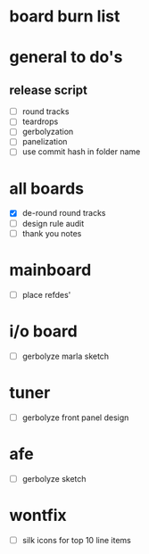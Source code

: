 # board burn list

# general to do's

## release script
- [ ] round tracks
- [ ] teardrops
- [ ] gerbolyzation
- [ ] panelization
- [ ] use commit hash in folder name

# all boards
- [x] de-round round tracks
- [ ] design rule audit 
- [ ] thank you notes

# mainboard
- [ ] place refdes'

# i/o board 
- [ ] gerbolyze marla sketch

# tuner
- [ ] gerbolyze front panel design

# afe
- [ ] gerbolyze sketch

# wontfix
- [ ] silk icons for top 10 line items
